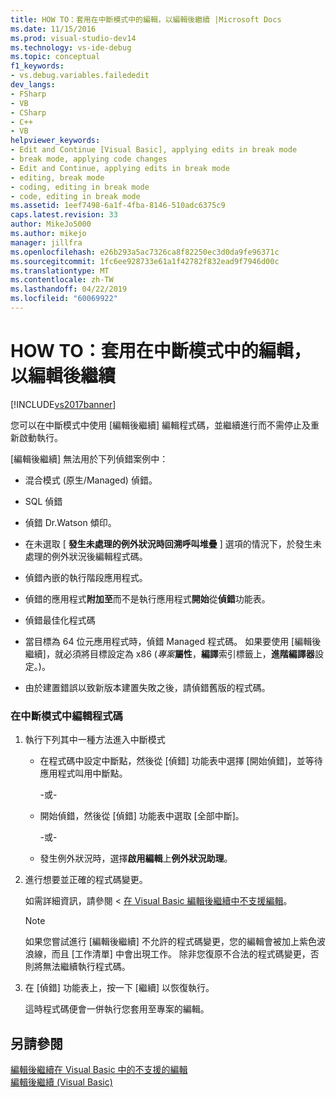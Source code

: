 ```yaml
---
title: HOW TO：套用在中斷模式中的編輯，以編輯後繼續 |Microsoft Docs
ms.date: 11/15/2016
ms.prod: visual-studio-dev14
ms.technology: vs-ide-debug
ms.topic: conceptual
f1_keywords:
- vs.debug.variables.failededit
dev_langs:
- FSharp
- VB
- CSharp
- C++
- VB
helpviewer_keywords:
- Edit and Continue [Visual Basic], applying edits in break mode
- break mode, applying code changes
- Edit and Continue, applying edits in break mode
- editing, break mode
- coding, editing in break mode
- code, editing in break mode
ms.assetid: 1eef7498-6a1f-4fba-8146-510adc6375c9
caps.latest.revision: 33
author: MikeJo5000
ms.author: mikejo
manager: jillfra
ms.openlocfilehash: e26b293a5ac7326ca8f82250ec3d0da9fe96371c
ms.sourcegitcommit: 1fc6ee928733e61a1f42782f832ead9f7946d00c
ms.translationtype: MT
ms.contentlocale: zh-TW
ms.lasthandoff: 04/22/2019
ms.locfileid: "60069922"
---
```

# <a name="how-to-apply-edits-in-break-mode-with-edit-and-continue"></a>HOW TO：套用在中斷模式中的編輯，以編輯後繼續
[!INCLUDE[vs2017banner](../includes/vs2017banner.md)]

您可以在中斷模式中使用 [編輯後繼續] 編輯程式碼，並繼續進行而不需停止及重新啟動執行。  
  
 [編輯後繼續] 無法用於下列偵錯案例中：  
  
- 混合模式 (原生/Managed) 偵錯。  
  
- SQL 偵錯  
  
- 偵錯 Dr.Watson 傾印。  
  
- 在未選取 [ **發生未處理的例外狀況時回溯呼叫堆疊** ] 選項的情況下，於發生未處理的例外狀況後編輯程式碼。  
  
- 偵錯內嵌的執行階段應用程式。  
  
- 偵錯的應用程式**附加至**而不是執行應用程式**開始**從**偵錯**功能表。  
  
- 偵錯最佳化程式碼  
  
- 當目標為 64 位元應用程式時，偵錯 Managed 程式碼。 如果要使用 [編輯後繼續]，就必須將目標設定為 x86  (_專案_**屬性**，**編譯**索引標籤上，**進階編譯器**設定。)。  
  
- 由於建置錯誤以致新版本建置失敗之後，請偵錯舊版的程式碼。  
  
### <a name="to-edit-code-in-break-mode"></a>在中斷模式中編輯程式碼  
  
1. 執行下列其中一種方法進入中斷模式  
  
    - 在程式碼中設定中斷點，然後從 [偵錯] 功能表中選擇 [開始偵錯]，並等待應用程式叫用中斷點。  
  
         -或-  
  
    - 開始偵錯，然後從 [偵錯] 功能表中選取 [全部中斷]。  
  
         -或-  
  
    - 發生例外狀況時，選擇**啟用編輯**上**例外狀況助理**。  
  
2. 進行想要並正確的程式碼變更。  
  
     如需詳細資訊，請參閱 <<c0> [ 在 Visual Basic 編輯後繼續中不支援編輯](../debugger/unsupported-edits-in-visual-basic-edit-and-continue.md)。  
  
    > [!NOTE]
    >  如果您嘗試進行 [編輯後繼續] 不允許的程式碼變更，您的編輯會被加上紫色波浪線，而且 [工作清單] 中會出現工作。 除非您復原不合法的程式碼變更，否則將無法繼續執行程式碼。  
  
3. 在 [偵錯] 功能表上，按一下 [繼續] 以恢復執行。  
  
     這時程式碼便會一併執行您套用至專案的編輯。  
  
## <a name="see-also"></a>另請參閱  
 [編輯後繼續在 Visual Basic 中的不支援的編輯](../debugger/unsupported-edits-in-visual-basic-edit-and-continue.md)   
 [編輯後繼續 (Visual Basic)](../debugger/edit-and-continue-visual-basic.md)
